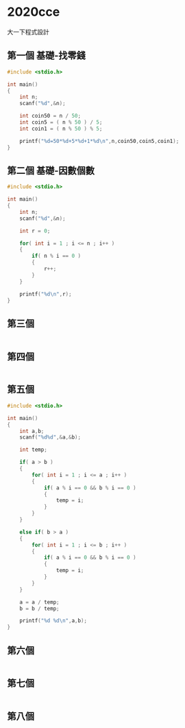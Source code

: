 # 2020cce
大一下程式設計


## 第一個 基礎-找零錢

```c
#include <stdio.h>

int main()
{
	int n;
	scanf("%d",&n);

	int coin50 = n / 50;
	int coin5 = ( n % 50 ) / 5;
	int coin1 = ( n % 50 ) % 5;

	printf("%d=50*%d+5*%d+1*%d\n",n,coin50,coin5,coin1);
}
```

## 第二個 基礎-因數個數

```c
#include <stdio.h>

int main()
{
	int n;
	scanf("%d",&n);

	int r = 0;

	for( int i = 1 ; i <= n ; i++ )
	{
		if( n % i == 0 )
		{
			r++;
		}
	}

	printf("%d\n",r);
}
```

## 第三個

```c


```


## 第四個

```c


```


## 第五個

```c
#include <stdio.h>

int main()
{
	int a,b;
	scanf("%d%d",&a,&b);

	int temp;

	if( a > b )
	{
		for( int i = 1 ; i <= a ; i++ )
		{
			if( a % i == 0 && b % i == 0 )
			{
				temp = i;
			}
		}
	}

	else if( b > a )
	{
		for( int i = 1 ; i <= b ; i++ )
		{
			if( a % i == 0 && b % i == 0 )
			{
				temp = i;
			}
		}
	}

	a = a / temp;
	b = b / temp;

	printf("%d %d\n",a,b);
}
```

## 第六個

```c


```


## 第七個

```c


```

## 第八個

```c


```

